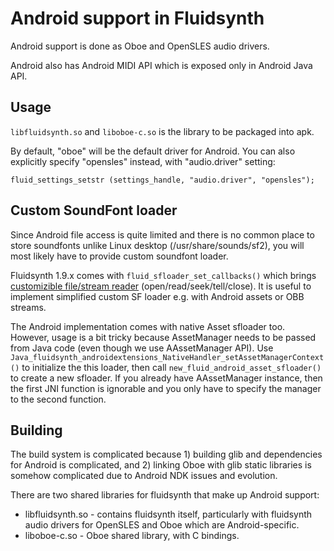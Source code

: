 # Android support in Fluidsynth

Android support is done as Oboe and OpenSLES audio drivers.

Android also has Android MIDI API which is exposed only in Android Java API.

## Usage

`libfluidsynth.so` and `liboboe-c.so` is the library to be packaged into apk.

By default, "oboe" will be the default driver for Android. You can also explicitly specify "opensles" instead, with "audio.driver" setting:

```
fluid_settings_setstr (settings_handle, "audio.driver", "opensles");
```

## Custom SoundFont loader

Since Android file access is quite limited and there is no common place
to store soundfonts unlike Linux desktop (/usr/share/sounds/sf2), you
will most likely have to provide custom soundfont loader.

Fluidsynth 1.9.x comes with `fluid_sfloader_set_callbacks()` which brings
[customizible file/stream reader](https://github.com/FluidSynth/fluidsynth/issues/241) (open/read/seek/tell/close). It is useful to implement simplified
custom SF loader e.g. with Android assets or OBB streams.

The Android implementation comes with native Asset sfloader too. However, usage is a bit tricky because AssetManager needs to be passed from Java code (even though we use AAssetManager API).
Use `Java_fluidsynth_androidextensions_NativeHandler_setAssetManagerContext()` to initialize the this loader, then call `new_fluid_android_asset_sfloader()` to create a new sfloader. If you already have AAssetManager instance, then the first JNI function is ignorable and you only have to specify the manager to the second function.

## Building

The build system is complicated because 1) building glib and dependencies for Android is complicated, and 2) linking Oboe with glib static libraries is somehow complicated due to Android NDK issues and evolution.

There are two shared libraries for fluidsynth that make up Android support:

- libfluidsynth.so - contains fluidsynth itself, particularly with fluidsynth audio drivers for OpenSLES and Oboe which are Android-specific.
- liboboe-c.so - Oboe shared library, with C bindings.
